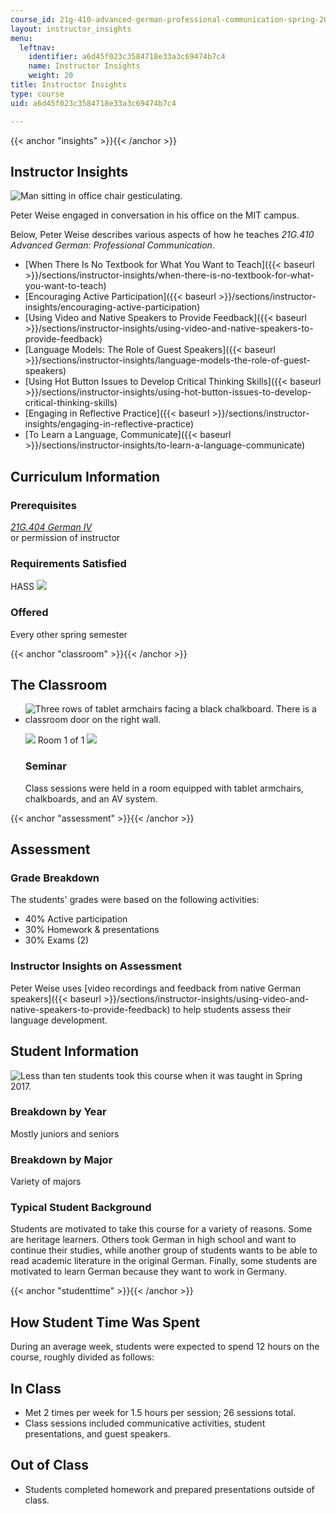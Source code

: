 ```yaml
---
course_id: 21g-410-advanced-german-professional-communication-spring-2017
layout: instructor_insights
menu:
  leftnav:
    identifier: a6d45f023c3584718e33a3c69474b7c4
    name: Instructor Insights
    weight: 20
title: Instructor Insights
type: course
uid: a6d45f023c3584718e33a3c69474b7c4

---
```


{{< anchor "insights" >}}{{< /anchor >}}

Instructor Insights
-------------------

![Man sitting in office chair gesticulating.](/coursemedia/21g-410-advanced-german-professional-communication-spring-2017/50eeb089f274a5232b319f119127cfaf_peter.jpg)

Peter Weise engaged in conversation in his office on the MIT campus.

Below, Peter Weise describes various aspects of how he teaches _21G.410 Advanced German: Professional Communication_.

*   [When There Is No Textbook for What You Want to Teach]({{< baseurl >}}/sections/instructor-insights/when-there-is-no-textbook-for-what-you-want-to-teach)
*   [Encouraging Active Participation]({{< baseurl >}}/sections/instructor-insights/encouraging-active-participation)
*   [Using Video and Native Speakers to Provide Feedback]({{< baseurl >}}/sections/instructor-insights/using-video-and-native-speakers-to-provide-feedback)
*   [Language Models: The Role of Guest Speakers]({{< baseurl >}}/sections/instructor-insights/language-models-the-role-of-guest-speakers)
*   [Using Hot Button Issues to Develop Critical Thinking Skills]({{< baseurl >}}/sections/instructor-insights/using-hot-button-issues-to-develop-critical-thinking-skills)
*   [Engaging in Reflective Practice]({{< baseurl >}}/sections/instructor-insights/engaging-in-reflective-practice)
*   [To Learn a Language, Communicate]({{< baseurl >}}/sections/instructor-insights/to-learn-a-language-communicate)

Curriculum Information
----------------------

### Prerequisites

_[21G.404 German IV](/courses/21g-404-german-iv-spring-2005/)_  
or permission of instructor

### Requirements Satisfied

HASS ![](/images/educator/icon-question-hass.png)

### Offered

Every other spring semester

{{< anchor "classroom" >}}{{< /anchor >}}

The Classroom
-------------

*   ![Three rows of tablet armchairs facing a black chalkboard. There is a classroom door on the right wall.](/coursemedia/21g-410-advanced-german-professional-communication-spring-2017/8116ecd2e45e6461fedc173ee8228773_14N-325.jpg)
    
    ![](/images/educator/classroom_prev_dim.png) Room 1 of 1 ![](/images/educator/classroom_next_dim.png)
    
    ### Seminar
    
    Class sessions were held in a room equipped with tablet armchairs, chalkboards, and an AV system.
    

{{< anchor "assessment" >}}{{< /anchor >}}

Assessment
----------

### Grade Breakdown

The students' grades were based on the following activities:

- 40% Active participation
- 30% Homework & presentations
- 30% Exams (2)

### Instructor Insights on Assessment

Peter Weise uses [video recordings and feedback from native German speakers]({{< baseurl >}}/sections/instructor-insights/using-video-and-native-speakers-to-provide-feedback) to help students assess their language development.

Student Information
-------------------

![Less than ten students took this course when it was taught in Spring 2017.](/coursemedia/21g-410-advanced-german-professional-communication-spring-2017/a11bc8a657e8db3ef2c606da7ee29132_less-than-10.png)

### Breakdown by Year

Mostly juniors and seniors

### Breakdown by Major

Variety of majors

### Typical Student Background

Students are motivated to take this course for a variety of reasons. Some are heritage learners. Others took German in high school and want to continue their studies, while another group of students wants to be able to read academic literature in the original German. Finally, some students are motivated to learn German because they want to work in Germany.

{{< anchor "studenttime" >}}{{< /anchor >}}

How Student Time Was Spent
--------------------------

During an average week, students were expected to spend 12 hours on the course, roughly divided as follows:

In Class
--------

*   Met 2 times per week for 1.5 hours per session; 26 sessions total.
*   Class sessions included communicative activities, student presentations, and guest speakers.

Out of Class
------------

*   Students completed homework and prepared presentations outside of class.